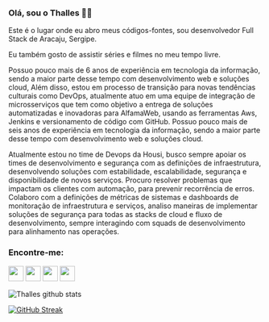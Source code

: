 ### Olá, sou o Thalles 👋‍💻

Este é o lugar onde eu abro meus códigos-fontes, sou desenvolvedor Full Stack de Aracaju, Sergipe.

Eu também gosto de assistir séries e filmes no meu tempo livre. 

Possuo pouco mais de 6 anos de experiência em tecnologia da informação, sendo a maior parte desse tempo com desenvolvimento web e soluções cloud, Além disso, estou em processo de transição para novas tendências culturais como DevOps, atualmente atuo em uma equipe de integração de microsserviços que tem como objetivo a entrega de soluções automatizadas e inovadoras para AlfamaWeb, usando as ferramentas Aws, Jenkins e versionamento de código com GitHub. 
Possuo pouco mais de seis anos de experiência em tecnologia da informação, sendo a maior parte desse tempo com desenvolvimento web e soluções cloud.

Atualmente estou no time de Devops da Housi, busco sempre apoiar os times de desenvolvimento e segurança com as definições de infraestrutura, desenvolvendo soluções com estabilidade, escalabilidade, segurança e disponibilidade de novos serviços.
Procuro resolver problemas que impactam os clientes com automação, para prevenir recorrência de erros.
Colaboro com a definições de métricas de sistemas e dashboards de monitoração de infraestrutura e serviços, analiso maneiras de implementar soluções de segurança para todas as stacks de cloud e fluxo de desenvolvimento, sempre interagindo com squads de desenvolvimento para alinhamento nas operações.

### Encontre-me: 
<p>
<a href="https://www.linkedin.com/in/thallesdaniell//"><img height="30" src="https://img.shields.io/badge/Linkedin-%237159c1?style=for-the-badge&logo=LinkedIn"></a>
<a href="https://www.instagram.com/thallesdaniell"><img height="30" src="https://img.shields.io/badge/Instagram-%237159c1?style=for-the-badge&logo=Instagram"></a>
<a href="mailto:thallesdaniell@gmail.com"><img height="30" src="https://img.shields.io/badge/Gmail-%237159c1?style=for-the-badge&logo=GMail"></a>
<a href="https://develoti.com.br"><img height="30" src="https://img.shields.io/badge/Site-%237159c1?style=for-the-badge&logo=Internet Explorer"></a>
</p>

![Thalles github stats](https://github-readme-stats.vercel.app/api?username=thallesdaniell&count_private=true&show_icons=true&theme=tokyonight&include_all_commits=true)

[![GitHub Streak](https://github-readme-streak-stats.herokuapp.com?user=thallesdaniell&theme=dark&ring=5981C4&sideLabels=38BCAD&border=FFFFFF&background=1A1B27&stroke=FFFFFF&currStreakNum=38BCAD&sideNums=38BCAD&currStreakLabel=38BCAD&dates=BE90F2&fire=BE90F2)](https://git.io/streak-stats)

